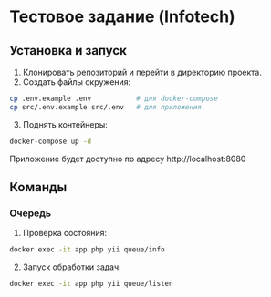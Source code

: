 # Тестовое задание (Infotech)

## Установка и запуск

1. Клонировать репозиторий и перейти в директорию проекта.  
2. Создать файлы окружения:
```bash
cp .env.example .env           # для docker-compose
cp src/.env.example src/.env   # для приложения
```
3. Поднять контейнеры:
```bash
docker-compose up -d
```

Приложение будет доступно по адресу
http://localhost:8080

## Команды
### Очередь
1. Проверка состояния:
```bash
docker exec -it app php yii queue/info
```
2. Запуск обработки задач:
```bash
docker exec -it app php yii queue/listen
```